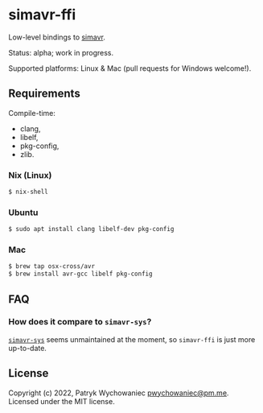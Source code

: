 # simavr-ffi

Low-level bindings to [simavr](https://github.com/buserror/simavr).

Status: alpha; work in progress.

Supported platforms: Linux & Mac (pull requests for Windows welcome!).

## Requirements

Compile-time:

- clang,
- libelf,
- pkg-config,
- zlib.

### Nix (Linux)

``` bash
$ nix-shell
```

### Ubuntu

```bash
$ sudo apt install clang libelf-dev pkg-config
```

### Mac

```bash
$ brew tap osx-cross/avr
$ brew install avr-gcc libelf pkg-config
```

## FAQ

### How does it compare to `simavr-sys`?

[`simavr-sys`](https://github.com/dylanmckay/simavr-sim) seems unmaintained at
the moment, so `simavr-ffi` is just more up-to-date.

## License

Copyright (c) 2022, Patryk Wychowaniec <pwychowaniec@pm.me>.    
Licensed under the MIT license.
